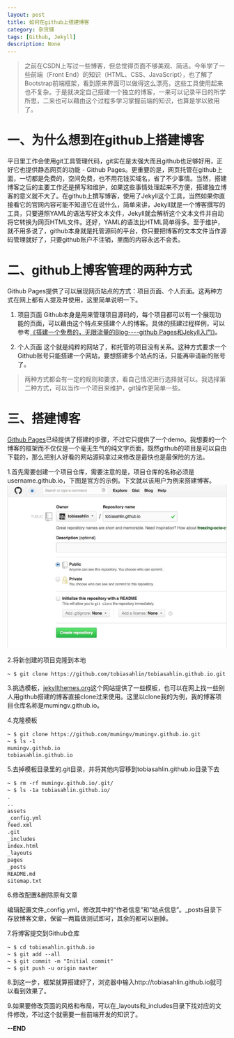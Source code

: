 ```yaml
---
layout: post
title: 如何在github上搭建博客
category: 杂货铺
tags: [Github, Jekyll]
description: None
---
```


> 之前在CSDN上写过一些博客，但总觉得页面不够美观、简洁。今年学了一些前端（Front End）的知识（HTML、CSS、JavaScript），也了解了Bootstrap前端框架，看到原来界面可以做得这么漂亮，这些工具使用起来也不复杂。于是就决定自己搭建一个独立的博客，一来可以记录平日的所学所思，二来也可以藉由这个过程多学习掌握前端的知识，也算是学以致用了。


# 一、为什么想到在github上搭建博客
平日里工作会使用git工具管理代码，git实在是太强大而且github也足够好用，正好它也提供静态网页的功能 - Github Pages。更重要的是，网页托管在github上面，一切都是免费的，空间免费，也不用花钱买域名，省了不少事情。当然，搭建博客之后的主要工作还是撰写和维护，如果这些事情处理起来不方便，搭建独立博客的意义就不大了。在github上撰写博客，使用了Jekyll这个工具，当然如果你直接看它的官网内容可能不知道它在说什么，简单来讲，Jekyll就是一个博客撰写的工具，只要遵照YAML的语法写好文本文件，Jekyll就会解析这个文本文件并自动将它转换为网页HTML文件。还好，YAML的语法比HTML简单得多。至于维护，就不用多说了，github本身就是托管源码的平台，你只要把博客的文本文件当作源码管理就好了，只要github账户不注销，里面的内容永远不会丢。


# 二、github上博客管理的两种方式
Github Pages提供了可以展现网页站点的方式：项目页面、个人页面。这两种方式在网上都有人提及并使用，这里简单说明一下。

1. 项目页面
Github本身是用来管理项目源码的，每个项目都可以有一个展现功能的页面，可以藉由这个特点来搭建个人的博客。具体的搭建过程样例，可以参考[《搭建一个免费的，无限流量的Blog----github Pages和Jekyll入门》](http://www.ruanyifeng.com/blog/2012/08/blogging_with_jekyll.html)。

2. 个人页面
这个就是纯粹的网站了，和托管的项目没有关系。这种方式要求一个Github账号只能搭建一个网站，要想搭建多个站点的话，只能再申请新的账号了。

> 两种方式都会有一定的规则和要求，看自己情况进行选择就可以。我选择第二种方式，可以当作一个项目来维护，git操作更简单一些。


# 三、搭建博客

[Github Pages](https://pages.github.com/)已经提供了搭建的步骤，不过它只提供了一个demo。我想要的一个博客的框架而不仅仅是一个毫无生气的纯文字页面，既然github的项目是可以自由下载的，那么把别人好看的网站源码拿过来修改是最快也是最保险的方法。

1.首先需要创建一个项目仓库，需要注意的是，项目仓库的名称必须是username.github.io，下图是官方的示例。下文就以该用户为例来搭建博客。
![](/assets/img/blog/20151206-1.jpg)

2.将新创建的项目克隆到本地

    ~ $ git clone https://github.com/tobiasahlin/tobiasahlin.github.io.git

3.挑选模板，[jekyllthemes.org](http://jekyllthemes.org/)这个网站提供了一些模板，也可以在网上找一些别人用github搭建的博客直接clone过来使用。这里以clone我的为例，我的博客项目仓库名称是mumingv.github.io。

4.克隆模板

    ~ $ git clone https://github.com/mumingv/mumingv.github.io.git
    ~ $ ls -1
    mumingv.github.io
    tobiasahlin.github.io

5.去掉模板目录里的.git目录，并将其他内容移到tobiasahlin.github.io目录下去

    ~ $ rm -rf mumingv.github.io/.git/
    ~ $ ls -1a tobiasahlin.github.io/   
    .
    ..
    assets
    _config.yml
    feed.xml
    .git
    _includes
    index.html
    _layouts
    pages
    _posts
    README.md
    sitemap.txt

6.修改配置&删除原有文章

编辑配置文件_config.yml，修改其中的“作者信息”和“站点信息”。_posts目录下存放博客文章，保留一两篇做测试即可，其余的都可以删掉。

7.将博客提交到Github仓库

    ~ $ cd tobiasahlin.github.io
    ~ $ git add --all
    ~ $ git commit -m "Initial commit"
    ~ $ git push -u origin master

8.到这一步，框架就算搭建好了，浏览器中输入http://tobiasahlin.github.io就可以看到效果了。

9.如果要修改页面的风格和布局，可以在_layouts和_includes目录下找对应的文件修改，不过这个就需要一些前端开发的知识了。

**--END**
